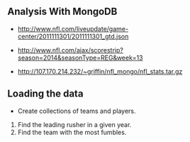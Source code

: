 ## Analysis With MongoDB

- http://www.nfl.com/liveupdate/game-center/2011111301/2011111301_gtd.json
- http://www.nfl.com/ajax/scorestrip?season=2014&seasonType=REG&week=13

- http://107.170.214.232/~griffin/nfl_mongo/nfl_stats.tar.gz

## Loading the data

- Create collections of teams and players.


1. Find the leading rusher in a given year. 
2. Find the team with the most fumbles.

